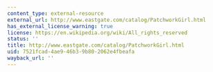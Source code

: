 ```yaml
---
content_type: external-resource
external_url: http://www.eastgate.com/catalog/PatchworkGirl.html
has_external_license_warning: true
license: https://en.wikipedia.org/wiki/All_rights_reserved
status: ''
title: http://www.eastgate.com/catalog/PatchworkGirl.html
uid: 7521fcad-4ae9-46b3-9b80-2062e4fbeafa
wayback_url: ''
---
```


